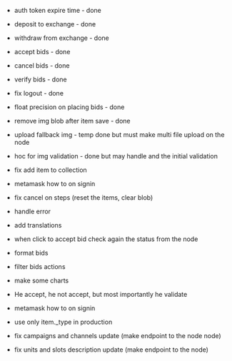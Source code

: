 - auth token expire time - done
- deposit to exchange - done
- withdraw from exchange - done
- accept bids - done
- cancel bids - done
- verify bids - done
- fix logout - done
- float precision on placing bids - done
- remove img blob after item save - done

- upload fallback img - temp done but must make multi file upload on the node
- hoc for img validation - done but may handle and the initial validation

- fix add item to  collection
- metamask how to on signin
- fix cancel on steps (reset the items, clear blob)
- handle error
- add translations
- when click to accept bid check again the status from the node
- format bids
- filter bids actions
- make some charts
- He accept, he not accept, but most importantly he validate
- metamask how to on signin
- use only item._type in production
- fix campaigns and channels update (make endpoint to the node node)
- fix units and slots description update (make endpoint to the node)